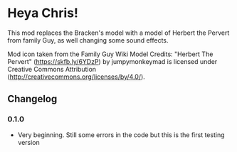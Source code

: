 # Heya Chris!
This mod replaces the Bracken's model with a model of Herbert the Pervert from family Guy, as well changing some sound effects.

Mod icon taken from the Family Guy Wiki
Model Credits: "Herbert The Pervert" (https://skfb.ly/6YDzP) by jumpymonkeymad is licensed under Creative Commons Attribution (http://creativecommons.org/licenses/by/4.0/).




## Changelog
### 0.1.0 
- Very beginning. Still some errors in the code but this is the first testing version
